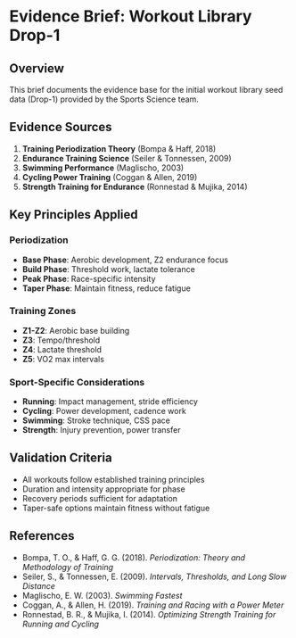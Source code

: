 # Evidence Brief: Workout Library Drop-1

## Overview
This brief documents the evidence base for the initial workout library seed data (Drop-1) provided by the Sports Science team.

## Evidence Sources
1. **Training Periodization Theory** (Bompa & Haff, 2018)
2. **Endurance Training Science** (Seiler & Tonnessen, 2009)
3. **Swimming Performance** (Maglischo, 2003)
4. **Cycling Power Training** (Coggan & Allen, 2019)
5. **Strength Training for Endurance** (Ronnestad & Mujika, 2014)

## Key Principles Applied

### Periodization
- **Base Phase**: Aerobic development, Z2 endurance focus
- **Build Phase**: Threshold work, lactate tolerance
- **Peak Phase**: Race-specific intensity
- **Taper Phase**: Maintain fitness, reduce fatigue

### Training Zones
- **Z1-Z2**: Aerobic base building
- **Z3**: Tempo/threshold
- **Z4**: Lactate threshold
- **Z5**: VO2 max intervals

### Sport-Specific Considerations
- **Running**: Impact management, stride efficiency
- **Cycling**: Power development, cadence work
- **Swimming**: Stroke technique, CSS pace
- **Strength**: Injury prevention, power transfer

## Validation Criteria
- All workouts follow established training principles
- Duration and intensity appropriate for phase
- Recovery periods sufficient for adaptation
- Taper-safe options maintain fitness without fatigue

## References
- Bompa, T. O., & Haff, G. G. (2018). *Periodization: Theory and Methodology of Training*
- Seiler, S., & Tonnessen, E. (2009). *Intervals, Thresholds, and Long Slow Distance*
- Maglischo, E. W. (2003). *Swimming Fastest*
- Coggan, A., & Allen, H. (2019). *Training and Racing with a Power Meter*
- Ronnestad, B. R., & Mujika, I. (2014). *Optimizing Strength Training for Running and Cycling*